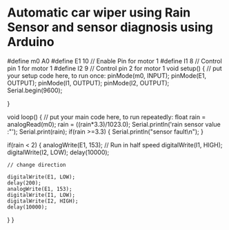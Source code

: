 
# Automatic car wiper using Rain Sensor and sensor diagnosis using Arduino 

#define m0 A0
#define E1 10  // Enable Pin for motor 1
#define I1 8  // Control pin 1 for motor 1
#define I2 9  // Control pin 2 for motor 1
void setup() {
  // put your setup code here, to run once:
   pinMode(m0, INPUT);
   pinMode(E1, OUTPUT);
    pinMode(I1, OUTPUT);
    pinMode(I2, OUTPUT);
   Serial.begin(9600);

}

void loop() {
  // put your main code here, to run repeatedly:
    float rain = analogRead(m0);
    rain = ((rain*3.3)/1023.0);
    Serial.println('rain sensor value :"');
    Serial.print(rain);
    if(rain >=3.3)
    {
      Serial.println("sensor fault\n");
    }
    
  if(rain < 2)
  {
     analogWrite(E1, 153); // Run in half speed
    digitalWrite(I1, HIGH);
    digitalWrite(I2, LOW);
    delay(10000);

    // change direction

    digitalWrite(E1, LOW);
    delay(200);
    analogWrite(E1, 153);  
    digitalWrite(I1, LOW);
    digitalWrite(I2, HIGH);
    delay(10000);
  }
}
